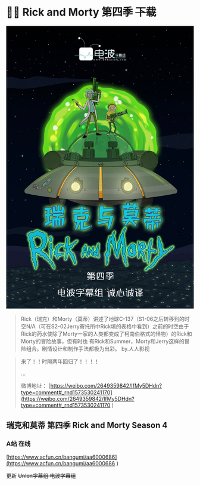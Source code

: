 # 👴👦 Rick and Morty 第四季 <s>下载</s>

![9dea05e2ly1g8um3vp65wj20xc1e01fu](\imgs\video\2019\9dea05e2ly1g8um3vp65wj20xc1e01fu.jpg)

>  Rick（瑞克）和Morty（莫蒂）讲述了地球C-137（S1-06之后转移到的时空N/A（可在S2-02Jerry寄托所中Rick填的表格中看到）之前的时空由于Rick的药水使除了Morty一家的人类都变成了柯南伯格式的怪物）的Rick和Morty的冒险故事，但有时也 有Rick和Summer，Morty和Jerry这样的冒险组合。剧情设计和制作手法都极为出彩。    by.人人影视 

>  来了！！时隔两年回归了！！！！ 
>
> ...
>
> 微博地址： [https://weibo.com/2649359842/IfMy5DHdn?type=comment#_rnd1573530241170](https://weibo.com/2649359842/IfMy5DHdn?type=comment#_rnd1573530241170 ) 

## 瑞克和莫蒂 第四季 Rick and Morty Season 4

### A站 在线

 [https://www.acfun.cn/bangumi/aa6000686](https://www.acfun.cn/bangumi/aa6000686 ) 

更新
<s>UnIon字幕组 电波字幕组</s>





